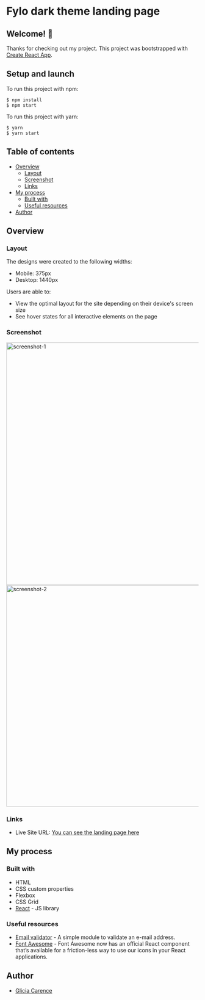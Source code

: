 # Fylo dark theme landing page

## Welcome! 👋

Thanks for checking out my project. This project was bootstrapped with [Create React App](https://github.com/facebook/create-react-app).

## Setup and launch

To run this project with npm:

```
$ npm install
$ npm start
```

To run this project with yarn:

```
$ yarn
$ yarn start
```

## Table of contents

-   [Overview](#overview)
    -   [Layout](#layout)
    -   [Screenshot](#screenshot)
    -   [Links](#links)
-   [My process](#my-process)
    -   [Built with](#built-with)
    -   [Useful resources](#useful-resources)
-   [Author](#author)

## Overview

### Layout

The designs were created to the following widths:

-   Mobile: 375px
-   Desktop: 1440px

Users are able to:

-   View the optimal layout for the site depending on their device's screen size
-   See hover states for all interactive elements on the page

### Screenshot

<img width="636" alt="screenshot-1" src="https://user-images.githubusercontent.com/71458056/113624108-82799e00-965f-11eb-83ee-8c28d8d08038.png">

<img width="581" alt="screenshot-2" src="https://user-images.githubusercontent.com/71458056/113623685-fcf5ee00-965e-11eb-94a8-f4704537c4d7.png">

### Links

-   Live Site URL: [You can see the landing page here](https://react-fylo-landing-page.netlify.app/)

## My process

### Built with

-   HTML
-   CSS custom properties
-   Flexbox
-   CSS Grid
-   [React](https://reactjs.org/) - JS library

### Useful resources

-   [Email validator](https://www.npmjs.com/package/email-validator) - A simple module to validate an e-mail address.
-   [Font Awesome](https://fontawesome.com/how-to-use/on-the-web/using-with/react) - Font Awesome now has an official React component that’s available for a friction-less way to use our icons in your React applications.

## Author

-   [Glicia Carence](https://github.com/GliciaCarence)
